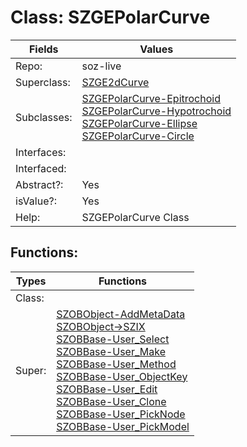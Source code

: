 
# Class:	SZGEPolarCurve

| Fields | Values |
| --------- | --------- |
| Repo: | soz-live |
| Superclass: | [SZGE2dCurve](SZGE2dCurve.html) |
| Subclasses: | [SZGEPolarCurve-Epitrochoid](SZGEPolarCurve-Epitrochoid.html) <br> [SZGEPolarCurve-Hypotrochoid](SZGEPolarCurve-Hypotrochoid.html) <br> [SZGEPolarCurve-Ellipse](SZGEPolarCurve-Ellipse.html) <br> [SZGEPolarCurve-Circle](SZGEPolarCurve-Circle.html) |
| Interfaces: |  |
| Interfaced: |  |
| Abstract?: | Yes |
| isValue?: | Yes |
| Help: | SZGEPolarCurve Class |


## Functions:

| Types | Functions |
| --------- | --------- |
| Class: |  |
| Super: | [SZOBObject-AddMetaData](SZOBObject.html) <br> [SZOBObject->SZIX](SZOBObject.html) <br> [SZOBBase-User_Select](SZOBBase.html) <br> [SZOBBase-User_Make](SZOBBase.html) <br> [SZOBBase-User_Method](SZOBBase.html) <br> [SZOBBase-User_ObjectKey](SZOBBase.html) <br> [SZOBBase-User_Edit](SZOBBase.html) <br> [SZOBBase-User_Clone](SZOBBase.html) <br> [SZOBBase-User_PickNode](SZOBBase.html) <br> [SZOBBase-User_PickModel](SZOBBase.html) |


